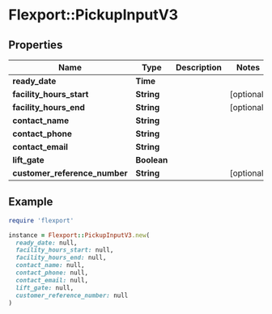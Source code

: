 # Flexport::PickupInputV3

## Properties

| Name | Type | Description | Notes |
| ---- | ---- | ----------- | ----- |
| **ready_date** | **Time** |  |  |
| **facility_hours_start** | **String** |  | [optional] |
| **facility_hours_end** | **String** |  | [optional] |
| **contact_name** | **String** |  |  |
| **contact_phone** | **String** |  |  |
| **contact_email** | **String** |  |  |
| **lift_gate** | **Boolean** |  |  |
| **customer_reference_number** | **String** |  | [optional] |

## Example

```ruby
require 'flexport'

instance = Flexport::PickupInputV3.new(
  ready_date: null,
  facility_hours_start: null,
  facility_hours_end: null,
  contact_name: null,
  contact_phone: null,
  contact_email: null,
  lift_gate: null,
  customer_reference_number: null
)
```

